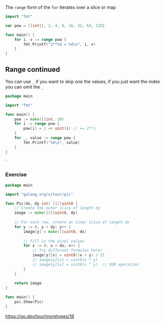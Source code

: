 The `range` form of the `for` iterates over a slice or map

```Go
import "fmt"

var pow = []int{1, 2, 4, 8, 16, 32, 64, 128}

func main() {
	for i, v := range pow {
		fmt.Printf("2**%d = %d\n", i, v)
	}
}
```

## Range continued
You can use `_` if you want to skip one the values, if you just want the index you can omit the `_`

```Go
package main

import "fmt"

func main() {
	pow := make([]int, 10)
	for i := range pow {
		pow[i] = 1 << uint(i) // == 2**i
	}
	for _, value := range pow {
		fmt.Printf("%d\n", value)
	}
}
```

`
### Exercise
```Go
package main

import "golang.org/x/tour/pic"

func Pic(dx, dy int) [][]uint8 {
	// Create the outer slice of length dy
	image := make([][]uint8, dy)
	
	// For each row, create an inner slice of length dx
	for y := 0; y < dy; y++ {
		image[y] = make([]uint8, dx)
		
		// Fill in the pixel values
		for x := 0; x < dx; x++ {
			// Try different formulas here!
			image[y][x] = uint8((x + y) / 2)
			// image[y][x] = uint8(x * y)
			// image[y][x] = uint8(x ^ y)  // XOR operation
		}
	}
	
	return image
}

func main() {
	pic.Show(Pic)
}
```

https://go.dev/tour/moretypes/18